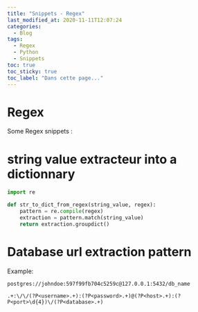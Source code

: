 ```yaml
---
title: "Snippets - Regex"
last_modified_at: 2020-11-11T12:07:24
categories:
  - Blog
tags:
  - Regex
  - Python
  - Snippets
toc: true
toc_sticky: true
toc_label: "Dans cette page..."
---
```


Regex
=======================

Some Regex snippets :

# string value extracteur into a dictionnary
```python
import re

def str_to_dict_from_regex(string_value, regex):
    pattern = re.compile(regex) 
    extraction = pattern.match(string_value)
    return extraction.groupdict()
```

# Database url extraction pattern

Example:
```
postgres://johndoe:597f99fb704c5259c@127.0.0.1:5432/db_name
```

```
.+:\/\/(?P<username>.+):(?P<password>.+)@(?P<host>.+):(?P<port>\d{4})\/(?P<database>.+)
```
